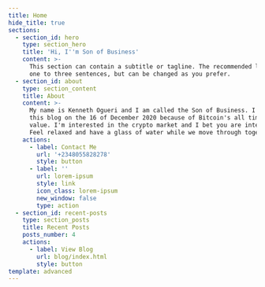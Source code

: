 ```yaml
---
title: Home
hide_title: true
sections:
  - section_id: hero
    type: section_hero
    title: 'Hi, I''m Son of Business'
    content: >-
      This section can contain a subtitle or tagline. The recommended length is
      one to three sentences, but can be changed as you prefer.
  - section_id: about
    type: section_content
    title: About
    content: >-
      My name is Kenneth Ogueri and I am called the Son of Business. I started
      this blog on the 16 of December 2020 because of Bitcoin's all time high
      value. I'm interested in the crypto market and I bet you are interested.
      Feel relaxed and have a glass of water while we move through together. 
    actions:
      - label: Contact Me
        url: '+2348055828278'
        style: button
      - label: ''
        url: lorem-ipsum
        style: link
        icon_class: lorem-ipsum
        new_window: false
        type: action
  - section_id: recent-posts
    type: section_posts
    title: Recent Posts
    posts_number: 4
    actions:
      - label: View Blog
        url: blog/index.html
        style: button
template: advanced
---
```

